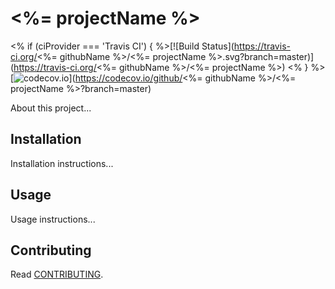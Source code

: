 # <%= projectName %>

<% if (ciProvider === 'Travis CI') { %>[![Build Status](https://travis-ci.org/<%= githubName %>/<%= projectName %>.svg?branch=master)](https://travis-ci.org/<%= githubName %>/<%= projectName %>)
<% } %>[![codecov.io](https://codecov.io/github/hbetts/orbitalpy/coverage.svg?branch=master)](https://codecov.io/github/<%= githubName %>/<%= projectName %>?branch=master)

About this project...

## Installation

Installation instructions...

## Usage

Usage instructions...

## Contributing

Read [CONTRIBUTING](CONTRIBUTING.md).
